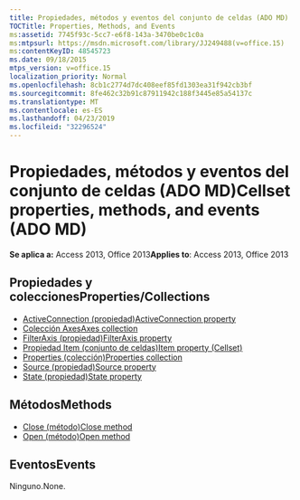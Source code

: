```yaml
---
title: Propiedades, métodos y eventos del conjunto de celdas (ADO MD)
TOCTitle: Properties, Methods, and Events
ms:assetid: 7745f93c-5cc7-e6f8-143a-3470be0c1c0a
ms:mtpsurl: https://msdn.microsoft.com/library/JJ249488(v=office.15)
ms:contentKeyID: 48545723
ms.date: 09/18/2015
mtps_version: v=office.15
localization_priority: Normal
ms.openlocfilehash: 8cb1c2774d7dc408eef85fd1303ea31f942cb3bf
ms.sourcegitcommit: 8fe462c32b91c87911942c188f3445e85a54137c
ms.translationtype: MT
ms.contentlocale: es-ES
ms.lasthandoff: 04/23/2019
ms.locfileid: "32296524"
---
```

# <a name="cellset-properties-methods-and-events-ado-md"></a><span data-ttu-id="62cba-102">Propiedades, métodos y eventos del conjunto de celdas (ADO MD)</span><span class="sxs-lookup"><span data-stu-id="62cba-102">Cellset properties, methods, and events (ADO MD)</span></span>

<span data-ttu-id="62cba-103">**Se aplica a:** Access 2013, Office 2013</span><span class="sxs-lookup"><span data-stu-id="62cba-103">**Applies to**: Access 2013, Office 2013</span></span>

## <a name="propertiescollections"></a><span data-ttu-id="62cba-104">Propiedades y colecciones</span><span class="sxs-lookup"><span data-stu-id="62cba-104">Properties/Collections</span></span>

- [<span data-ttu-id="62cba-105">ActiveConnection (propiedad)</span><span class="sxs-lookup"><span data-stu-id="62cba-105">ActiveConnection property</span></span>](activeconnection-property-ado-md.md)
- [<span data-ttu-id="62cba-106">Colección Axes</span><span class="sxs-lookup"><span data-stu-id="62cba-106">Axes collection</span></span>](axes-collection-ado-md.md)
- [<span data-ttu-id="62cba-107">FilterAxis (propiedad)</span><span class="sxs-lookup"><span data-stu-id="62cba-107">FilterAxis property</span></span>](filteraxis-property-ado-md.md)
- [<span data-ttu-id="62cba-108">Propiedad Item (conjunto de celdas)</span><span class="sxs-lookup"><span data-stu-id="62cba-108">Item property (Cellset)</span></span>](item-property-ado-md-cellset.md)
- [<span data-ttu-id="62cba-109">Properties (colección)</span><span class="sxs-lookup"><span data-stu-id="62cba-109">Properties collection</span></span>](properties-collection-ado.md)
- [<span data-ttu-id="62cba-110">Source (propiedad)</span><span class="sxs-lookup"><span data-stu-id="62cba-110">Source property</span></span>](source-property-ado-md.md)
- [<span data-ttu-id="62cba-111">State (propiedad)</span><span class="sxs-lookup"><span data-stu-id="62cba-111">State property</span></span>](state-property-ado-md.md)

## <a name="methods"></a><span data-ttu-id="62cba-112">Métodos</span><span class="sxs-lookup"><span data-stu-id="62cba-112">Methods</span></span>

- [<span data-ttu-id="62cba-113">Close (método)</span><span class="sxs-lookup"><span data-stu-id="62cba-113">Close method</span></span>](close-method-ado-md.md)
- [<span data-ttu-id="62cba-114">Open (método)</span><span class="sxs-lookup"><span data-stu-id="62cba-114">Open method</span></span>](open-method-ado-md.md)

## <a name="events"></a><span data-ttu-id="62cba-115">Eventos</span><span class="sxs-lookup"><span data-stu-id="62cba-115">Events</span></span>

<span data-ttu-id="62cba-116">Ninguno.</span><span class="sxs-lookup"><span data-stu-id="62cba-116">None.</span></span>

